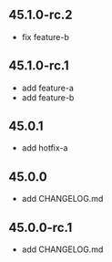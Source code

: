 ## 45.1.0-rc.2

- fix feature-b

## 45.1.0-rc.1

- add feature-a
- add feature-b

## 45.0.1

- add hotfix-a

## 45.0.0

- add CHANGELOG.md

## 45.0.0-rc.1

- add CHANGELOG.md
